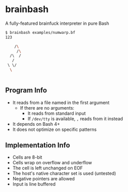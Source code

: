 # brainbash

A fully-featured brainfuck interpreter in pure Bash

```bash
$ brainbash examples/numwarp.bf
123

    /\
     /\
  /\  /
   / 
 \ \/
  \
   
```

## Program Info

- It reads from a file named in the first argument
	- If there are no arguments:
		- It reads from standard input
		- If `/dev/tty` is available, `,` reads from it instead
- It depends on Bash 4+
- It does not optimize on specific patterns

## Implementation Info

- Cells are 8-bit
- Cells wrap on overflow and underflow
- The cell is left unchanged on EOF
- The host's native character set is used (untested)
- Negative pointers are allowed
- Input is line buffered

